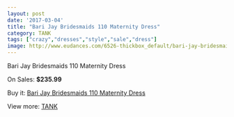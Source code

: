 ```yaml
---
layout: post
date: '2017-03-04'
title: "Bari Jay Bridesmaids 110 Maternity Dress"
category: TANK
tags: ["crazy","dresses","style","sale","dress"]
image: http://www.eudances.com/6526-thickbox_default/bari-jay-bridesmaids-110-maternity-dress.jpg
---
```

Bari Jay Bridesmaids 110 Maternity Dress

On Sales: **$235.99**
<a href="https://www.eudances.com/en/tank/2391-bari-jay-bridesmaids-110-maternity-dress.html"><amp-img layout="responsive" width="600" height="600" src="//www.eudances.com/6526-thickbox_default/bari-jay-bridesmaids-110-maternity-dress.jpg" alt="Bari Jay Bridesmaids 110 Maternity Dress 0" /></a>
<a href="https://www.eudances.com/en/tank/2391-bari-jay-bridesmaids-110-maternity-dress.html"><amp-img layout="responsive" width="600" height="600" src="//www.eudances.com/6527-thickbox_default/bari-jay-bridesmaids-110-maternity-dress.jpg" alt="Bari Jay Bridesmaids 110 Maternity Dress 1" /></a>

Buy it: [Bari Jay Bridesmaids 110 Maternity Dress](https://www.eudances.com/en/tank/2391-bari-jay-bridesmaids-110-maternity-dress.html "Bari Jay Bridesmaids 110 Maternity Dress")

View more: [TANK](https://www.eudances.com/en/28-tank "TANK")